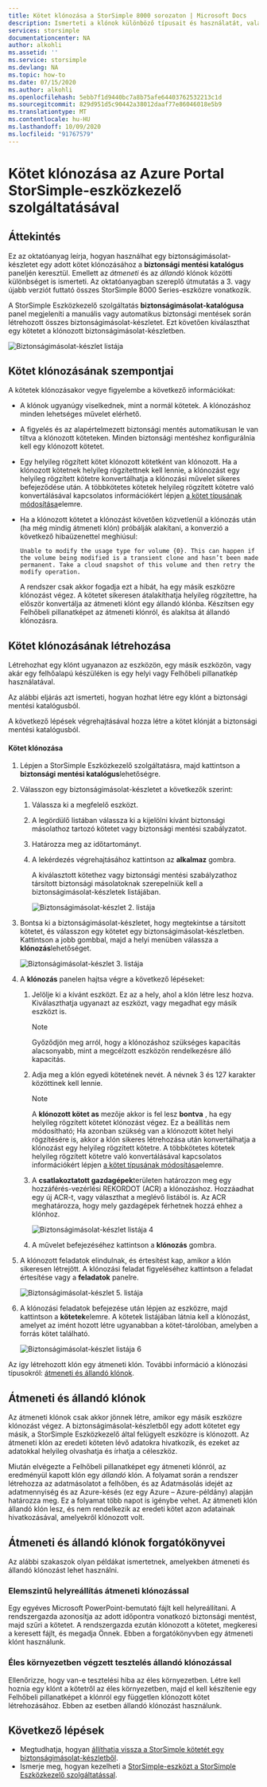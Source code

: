 ```yaml
---
title: Kötet klónozása a StorSimple 8000 sorozaton | Microsoft Docs
description: Ismerteti a klónok különböző típusait és használatát, valamint ismerteti, hogyan használhat egy biztonságimásolat-készletet egy StorSimple 8000 Series-eszközön lévő egyes kötetek klónozásához.
services: storsimple
documentationcenter: NA
author: alkohli
ms.assetid: ''
ms.service: storsimple
ms.devlang: NA
ms.topic: how-to
ms.date: 07/15/2020
ms.author: alkohli
ms.openlocfilehash: 5ebb7f1d9440bc7a8b75afe64403762532213c1d
ms.sourcegitcommit: 829d951d5c90442a38012daaf77e86046018e5b9
ms.translationtype: MT
ms.contentlocale: hu-HU
ms.lasthandoff: 10/09/2020
ms.locfileid: "91767579"
---
```

# <a name="use-the-storsimple-device-manager-service-in-azure-portal-to-clone-a-volume"></a>Kötet klónozása az Azure Portal StorSimple-eszközkezelő szolgáltatásával

## <a name="overview"></a>Áttekintés

Ez az oktatóanyag leírja, hogyan használhat egy biztonságimásolat-készletet egy adott kötet klónozásához a **biztonsági mentési katalógus** paneljén keresztül. Emellett az *átmeneti* és az *állandó* klónok közötti különbséget is ismerteti. Az oktatóanyagban szereplő útmutatás a 3. vagy újabb verziót futtató összes StorSimple 8000 Series-eszközre vonatkozik.

A StorSimple Eszközkezelő szolgáltatás **biztonságimásolat-katalógusa** panel megjeleníti a manuális vagy automatikus biztonsági mentések során létrehozott összes biztonságimásolat-készletet. Ezt követően kiválaszthat egy kötetet a klónozott biztonságimásolat-készletben.

 ![Biztonságimásolat-készlet listája](./media/storsimple-8000-clone-volume-u2/bucatalog.png)

## <a name="considerations-for-cloning-a-volume"></a>Kötet klónozásának szempontjai

A kötetek klónozásakor vegye figyelembe a következő információkat:

- A klónok ugyanúgy viselkednek, mint a normál kötetek. A klónozáshoz minden lehetséges művelet elérhető.

- A figyelés és az alapértelmezett biztonsági mentés automatikusan le van tiltva a klónozott köteteken. Minden biztonsági mentéshez konfigurálnia kell egy klónozott kötetet.

- Egy helyileg rögzített kötet klónozott kötetként van klónozott. Ha a klónozott kötetnek helyileg rögzítettnek kell lennie, a klónozást egy helyileg rögzített kötetre konvertálhatja a klónozási művelet sikeres befejeződése után. A többkötetes kötetek helyileg rögzített kötetre való konvertálásával kapcsolatos információkért lépjen [a kötet típusának módosítása](storsimple-8000-manage-volumes-u2.md#change-the-volume-type)elemre.

- Ha a klónozott kötetet a klónozást követően közvetlenül a klónozás után (ha még mindig átmeneti klón) próbálják alakítani, a konverzió a következő hibaüzenettel meghiúsul:

    `Unable to modify the usage type for volume {0}. This can happen if the volume being modified is a transient clone and hasn’t been made permanent. Take a cloud snapshot of this volume and then retry the modify operation.`

    A rendszer csak akkor fogadja ezt a hibát, ha egy másik eszközre klónozást végez. A kötetet sikeresen átalakíthatja helyileg rögzítettre, ha először konvertálja az átmeneti klónt egy állandó klónba. Készítsen egy Felhőbeli pillanatképet az átmeneti klónról, és alakítsa át állandó klónozásra.

## <a name="create-a-clone-of-a-volume"></a>Kötet klónozásának létrehozása

Létrehozhat egy klónt ugyanazon az eszközön, egy másik eszközön, vagy akár egy felhőalapú készüléken is egy helyi vagy Felhőbeli pillanatkép használatával.

Az alábbi eljárás azt ismerteti, hogyan hozhat létre egy klónt a biztonsági mentési katalógusból.  

A következő lépések végrehajtásával hozza létre a kötet klónját a biztonsági mentési katalógusból.

#### <a name="to-clone-a-volume"></a>Kötet klónozása

1. Lépjen a StorSimple Eszközkezelő szolgáltatásra, majd kattintson a **biztonsági mentési katalógus**lehetőségre.

2. Válasszon egy biztonságimásolat-készletet a következők szerint:
   
   1. Válassza ki a megfelelő eszközt.
   2. A legördülő listában válassza ki a kijelölni kívánt biztonsági másolathoz tartozó kötetet vagy biztonsági mentési szabályzatot.
   3. Határozza meg az időtartományt.
   4. A lekérdezés végrehajtásához kattintson az **alkalmaz** gombra.

      A kiválasztott kötethez vagy biztonsági mentési szabályzathoz társított biztonsági másolatoknak szerepelniük kell a biztonságimásolat-készletek listájában.
   
      ![Biztonságimásolat-készlet 2. listája](./media/storsimple-8000-clone-volume-u2/bucatalog.png)
     
3. Bontsa ki a biztonságimásolat-készletet, hogy megtekintse a társított kötetet, és válasszon egy kötetet egy biztonságimásolat-készletben. Kattintson a jobb gombbal, majd a helyi menüben válassza a **klónozás**lehetőséget.

   ![Biztonságimásolat-készlet 3. listája](./media/storsimple-8000-clone-volume-u2/clonevol3b.png) 

3. A **klónozás** panelen hajtsa végre a következő lépéseket:
   
   1. Jelölje ki a kívánt eszközt. Ez az a hely, ahol a klón létre lesz hozva. Kiválaszthatja ugyanazt az eszközt, vagy megadhat egy másik eszközt is.

      > [!NOTE]
      > Győződjön meg arról, hogy a klónozáshoz szükséges kapacitás alacsonyabb, mint a megcélzott eszközön rendelkezésre álló kapacitás.
       
   2. Adja meg a klón egyedi kötetének nevét. A névnek 3 és 127 karakter közöttinek kell lennie.
      
       > [!NOTE]
       > A **klónozott kötet as** mezője akkor is fel lesz **bontva** , ha egy helyileg rögzített kötetet klónozást végez. Ez a beállítás nem módosítható; Ha azonban szükség van a klónozott kötet helyi rögzítésére is, akkor a klón sikeres létrehozása után konvertálhatja a klónozást egy helyileg rögzített kötetre. A többkötetes kötetek helyileg rögzített kötetre való konvertálásával kapcsolatos információkért lépjen [a kötet típusának módosítása](storsimple-8000-manage-volumes-u2.md#change-the-volume-type)elemre.
          
   3. A **csatlakoztatott gazdagépek**területen határozzon meg egy hozzáférés-vezérlési REKORDOT (ACR) a klónozáshoz. Hozzáadhat egy új ACR-t, vagy választhat a meglévő listából is. Az ACR meghatározza, hogy mely gazdagépek férhetnek hozzá ehhez a klónhoz.
      
       ![Biztonságimásolat-készlet listája 4](./media/storsimple-8000-clone-volume-u2/clonevol3a.png) 

   4. A művelet befejezéséhez kattintson a **klónozás** gombra.

4. A klónozott feladatok elindulnak, és értesítést kap, amikor a klón sikeresen létrejött. A klónozási feladat figyeléséhez kattintson a feladat értesítése vagy a **feladatok** panelre.

    ![Biztonságimásolat-készlet 5. listája](./media/storsimple-8000-clone-volume-u2/clonevol5.png)

7. A klónozási feladatok befejezése után lépjen az eszközre, majd kattintson a **kötetek**elemre. A kötetek listájában látnia kell a klónozást, amelyet az imént hozott létre ugyanabban a kötet-tárolóban, amelyben a forrás kötet található.

    ![Biztonságimásolat-készlet listája 6](./media/storsimple-8000-clone-volume-u2/clonevol6.png)

Az így létrehozott klón egy átmeneti klón. További információ a klónozási típusokról: [átmeneti és állandó klónok](#transient-vs-permanent-clones).


## <a name="transient-vs-permanent-clones"></a>Átmeneti és állandó klónok
Az átmeneti klónok csak akkor jönnek létre, amikor egy másik eszközre klónozást végez. A biztonságimásolat-készletből egy adott kötetet egy másik, a StorSimple Eszközkezelő által felügyelt eszközre is klónozott. Az átmeneti klón az eredeti köteten lévő adatokra hivatkozik, és ezeket az adatokkal helyileg olvashatja és írhatja a céleszköz.

Miután elvégezte a Felhőbeli pillanatképet egy átmeneti klónról, az eredményül kapott klón egy *állandó* klón. A folyamat során a rendszer létrehozza az adatmásolatot a felhőben, és az Adatmásolás idejét az adatmennyiség és az Azure-késés (ez egy Azure – Azure-példány) alapján határozza meg. Ez a folyamat több napot is igénybe vehet. Az átmeneti klón állandó klón lesz, és nem rendelkezik az eredeti kötet azon adatainak hivatkozásával, amelyekről klónozott volt.

## <a name="scenarios-for-transient-and-permanent-clones"></a>Átmeneti és állandó klónok forgatókönyvei
Az alábbi szakaszok olyan példákat ismertetnek, amelyekben átmeneti és állandó klónozást lehet használni.

### <a name="item-level-recovery-with-a-transient-clone"></a>Elemszintű helyreállítás átmeneti klónozással
Egy egyéves Microsoft PowerPoint-bemutató fájlt kell helyreállítani. A rendszergazda azonosítja az adott időpontra vonatkozó biztonsági mentést, majd szűri a kötetet. A rendszergazda ezután klónozott a kötetet, megkeresi a keresett fájlt, és megadja Önnek. Ebben a forgatókönyvben egy átmeneti klónt használunk.

### <a name="testing-in-the-production-environment-with-a-permanent-clone"></a>Éles környezetben végzett tesztelés állandó klónozással
Ellenőrizze, hogy van-e tesztelési hiba az éles környezetben. Létre kell hoznia egy klónt a kötetről az éles környezetben, majd el kell készítenie egy Felhőbeli pillanatképet a klónról egy független klónozott kötet létrehozásához. Ebben az esetben állandó klónozást használunk.

## <a name="next-steps"></a>Következő lépések
* Megtudhatja, hogyan [állíthatja vissza a StorSimple kötetét egy biztonságimásolat-készletből](storsimple-8000-restore-from-backup-set-u2.md).
* Ismerje meg, hogyan kezelheti a [StorSimple-eszközt a StorSimple Eszközkezelő szolgáltatással](storsimple-8000-manager-service-administration.md).


